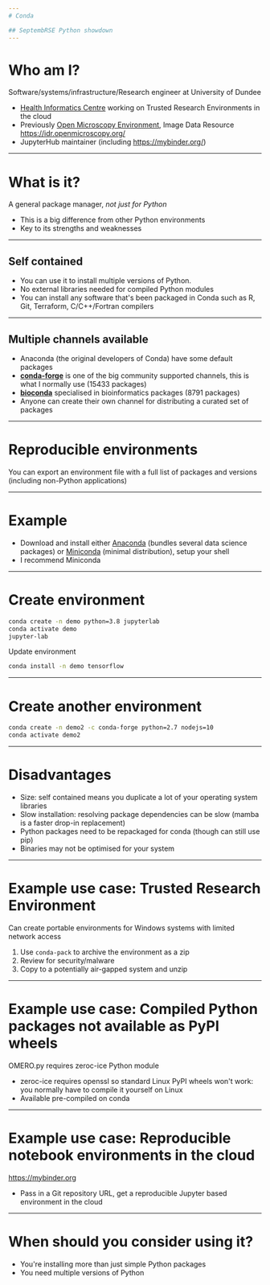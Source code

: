```yaml
---
# Conda

## SeptembRSE Python showdown
---
```


# Who am I?

Software/systems/infrastructure/Research engineer at University of Dundee

- [Health Informatics Centre](https://www.dundee.ac.uk/hic) working on Trusted Research Environments in the cloud
- Previously [Open Microscopy Environment](https://www.openmicroscopy.org/), Image Data Resource https://idr.openmicroscopy.org/
- JupyterHub maintainer (including https://mybinder.org/)

---

# What is it?

A general package manager, _not just for Python_

- This is a big difference from other Python environments
- Key to its strengths and weaknesses

---

## Self contained

- You can use it to install multiple versions of Python.
- No external libraries needed for compiled Python modules
- You can install any software that's been packaged in Conda such as R, Git, Terraform, C/C++/Fortran compilers

---

## Multiple channels available

- Anaconda (the original developers of Conda) have some default packages
- [**conda-forge**](https://conda-forge.org/) is one of the big community supported channels, this is what I normally use (15433 packages)
- [**bioconda**](https://bioconda.github.io/) specialised in bioinformatics packages (8791 packages)
- Anyone can create their own channel for distributing a curated set of packages

---

# Reproducible environments

You can export an environment file with a full list of packages and versions (including non-Python applications)

---

# Example

- Download and install either [Anaconda](https://www.anaconda.com/products/individual) (bundles several data science packages) or [Miniconda](https://docs.conda.io/en/latest/miniconda.html) (minimal distribution), setup your shell
- I recommend Miniconda

---

# Create environment

```sh
conda create -n demo python=3.8 jupyterlab
conda activate demo
jupyter-lab
```

Update environment

```sh
conda install -n demo tensorflow
```

---

# Create another environment

```sh
conda create -n demo2 -c conda-forge python=2.7 nodejs=10
conda activate demo2
```

---

# Disadvantages

- Size: self contained means you duplicate a lot of your operating system libraries
- Slow installation: resolving package dependencies can be slow (mamba is a faster drop-in replacement)
- Python packages need to be repackaged for conda (though can still use pip)
- Binaries may not be optimised for your system

---

# Example use case: Trusted Research Environment

Can create portable environments for Windows systems with limited network access

1. Use `conda-pack` to archive the environment as a zip
2. Review for security/malware
3. Copy to a potentially air-gapped system and unzip

---

# Example use case: Compiled Python packages not available as PyPI wheels

OMERO.py requires zeroc-ice Python module

- zeroc-ice requires openssl so standard Linux PyPI wheels won't work: you normally have to compile it yourself on Linux
- Available pre-compiled on conda

---

# Example use case: Reproducible notebook environments in the cloud

https://mybinder.org

- Pass in a Git repository URL, get a reproducible Jupyter based environment in the cloud

---

# When should you consider using it?

- You're installing more than just simple Python packages
- You need multiple versions of Python
